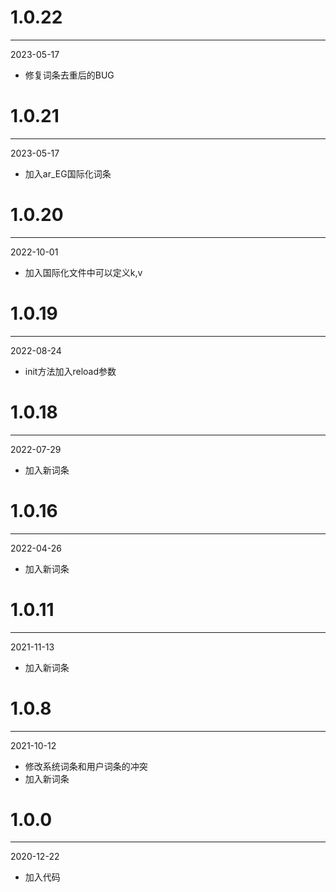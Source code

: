 # 1.0.22

***

2023-05-17

* 修复词条去重后的BUG

# 1.0.21

***

2023-05-17

* 加入ar_EG国际化词条

# 1.0.20

***

2022-10-01

* 加入国际化文件中可以定义k,v

# 1.0.19

***

2022-08-24

* init方法加入reload参数

# 1.0.18

***

2022-07-29

* 加入新词条

# 1.0.16

***

2022-04-26

* 加入新词条

# 1.0.11

***

2021-11-13

* 加入新词条

# 1.0.8

***

2021-10-12

* 修改系统词条和用户词条的冲突
* 加入新词条

# 1.0.0

***

2020-12-22

* 加入代码
